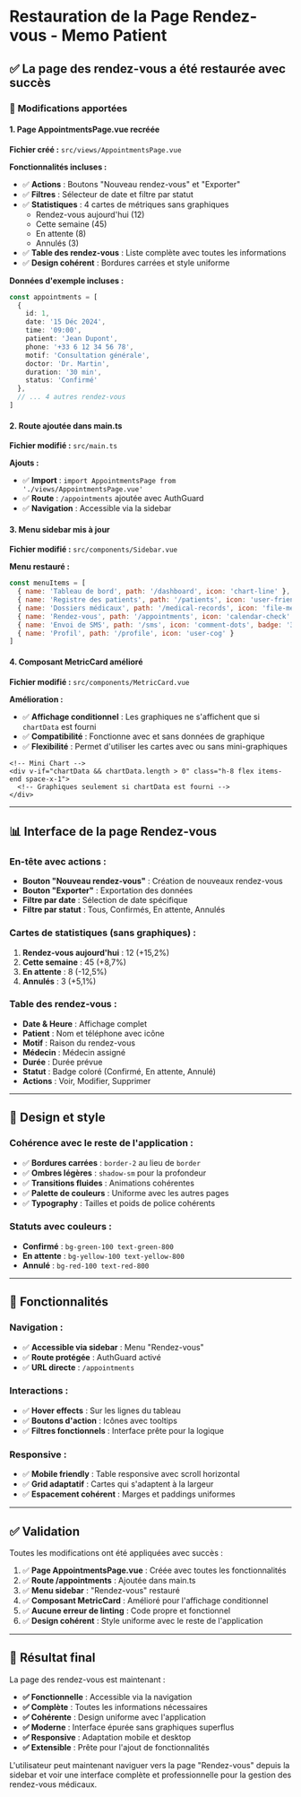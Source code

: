# Restauration de la Page Rendez-vous - Memo Patient

## ✅ La page des rendez-vous a été restaurée avec succès

### 🔧 **Modifications apportées**

#### **1. Page AppointmentsPage.vue recréée**
**Fichier créé :** `src/views/AppointmentsPage.vue`

**Fonctionnalités incluses :**
- ✅ **Actions** : Boutons "Nouveau rendez-vous" et "Exporter"
- ✅ **Filtres** : Sélecteur de date et filtre par statut
- ✅ **Statistiques** : 4 cartes de métriques sans graphiques
  - Rendez-vous aujourd'hui (12)
  - Cette semaine (45)
  - En attente (8)
  - Annulés (3)
- ✅ **Table des rendez-vous** : Liste complète avec toutes les informations
- ✅ **Design cohérent** : Bordures carrées et style uniforme

**Données d'exemple incluses :**
```typescript
const appointments = [
  {
    id: 1,
    date: '15 Déc 2024',
    time: '09:00',
    patient: 'Jean Dupont',
    phone: '+33 6 12 34 56 78',
    motif: 'Consultation générale',
    doctor: 'Dr. Martin',
    duration: '30 min',
    status: 'Confirmé'
  },
  // ... 4 autres rendez-vous
]
```

#### **2. Route ajoutée dans main.ts**
**Fichier modifié :** `src/main.ts`

**Ajouts :**
- ✅ **Import** : `import AppointmentsPage from './views/AppointmentsPage.vue'`
- ✅ **Route** : `/appointments` ajoutée avec AuthGuard
- ✅ **Navigation** : Accessible via la sidebar

#### **3. Menu sidebar mis à jour**
**Fichier modifié :** `src/components/Sidebar.vue`

**Menu restauré :**
```javascript
const menuItems = [
  { name: 'Tableau de bord', path: '/dashboard', icon: 'chart-line' },
  { name: 'Registre des patients', path: '/patients', icon: 'user-friends' },
  { name: 'Dossiers médicaux', path: '/medical-records', icon: 'file-medical-alt' },
  { name: 'Rendez-vous', path: '/appointments', icon: 'calendar-check' }, // ✅ Restauré
  { name: 'Envoi de SMS', path: '/sms', icon: 'comment-dots', badge: '3' },
  { name: 'Profil', path: '/profile', icon: 'user-cog' }
]
```

#### **4. Composant MetricCard amélioré**
**Fichier modifié :** `src/components/MetricCard.vue`

**Amélioration :**
- ✅ **Affichage conditionnel** : Les graphiques ne s'affichent que si `chartData` est fourni
- ✅ **Compatibilité** : Fonctionne avec et sans données de graphique
- ✅ **Flexibilité** : Permet d'utiliser les cartes avec ou sans mini-graphiques

```vue
<!-- Mini Chart -->
<div v-if="chartData && chartData.length > 0" class="h-8 flex items-end space-x-1">
  <!-- Graphiques seulement si chartData est fourni -->
</div>
```

---

## 📊 **Interface de la page Rendez-vous**

### **En-tête avec actions :**
- **Bouton "Nouveau rendez-vous"** : Création de nouveaux rendez-vous
- **Bouton "Exporter"** : Exportation des données
- **Filtre par date** : Sélection de date spécifique
- **Filtre par statut** : Tous, Confirmés, En attente, Annulés

### **Cartes de statistiques (sans graphiques) :**
1. **Rendez-vous aujourd'hui** : 12 (+15,2%)
2. **Cette semaine** : 45 (+8,7%)
3. **En attente** : 8 (-12,5%)
4. **Annulés** : 3 (+5,1%)

### **Table des rendez-vous :**
- **Date & Heure** : Affichage complet
- **Patient** : Nom et téléphone avec icône
- **Motif** : Raison du rendez-vous
- **Médecin** : Médecin assigné
- **Durée** : Durée prévue
- **Statut** : Badge coloré (Confirmé, En attente, Annulé)
- **Actions** : Voir, Modifier, Supprimer

---

## 🎨 **Design et style**

### **Cohérence avec le reste de l'application :**
- ✅ **Bordures carrées** : `border-2` au lieu de `border`
- ✅ **Ombres légères** : `shadow-sm` pour la profondeur
- ✅ **Transitions fluides** : Animations cohérentes
- ✅ **Palette de couleurs** : Uniforme avec les autres pages
- ✅ **Typography** : Tailles et poids de police cohérents

### **Statuts avec couleurs :**
- **Confirmé** : `bg-green-100 text-green-800`
- **En attente** : `bg-yellow-100 text-yellow-800`
- **Annulé** : `bg-red-100 text-red-800`

---

## 🚀 **Fonctionnalités**

### **Navigation :**
- ✅ **Accessible via sidebar** : Menu "Rendez-vous"
- ✅ **Route protégée** : AuthGuard activé
- ✅ **URL directe** : `/appointments`

### **Interactions :**
- ✅ **Hover effects** : Sur les lignes du tableau
- ✅ **Boutons d'action** : Icônes avec tooltips
- ✅ **Filtres fonctionnels** : Interface prête pour la logique

### **Responsive :**
- ✅ **Mobile friendly** : Table responsive avec scroll horizontal
- ✅ **Grid adaptatif** : Cartes qui s'adaptent à la largeur
- ✅ **Espacement cohérent** : Marges et paddings uniformes

---

## ✅ **Validation**

Toutes les modifications ont été appliquées avec succès :

1. ✅ **Page AppointmentsPage.vue** : Créée avec toutes les fonctionnalités
2. ✅ **Route /appointments** : Ajoutée dans main.ts
3. ✅ **Menu sidebar** : "Rendez-vous" restauré
4. ✅ **Composant MetricCard** : Amélioré pour l'affichage conditionnel
5. ✅ **Aucune erreur de linting** : Code propre et fonctionnel
6. ✅ **Design cohérent** : Style uniforme avec le reste de l'application

---

## 🎯 **Résultat final**

La page des rendez-vous est maintenant :
- **✅ Fonctionnelle** : Accessible via la navigation
- **✅ Complète** : Toutes les informations nécessaires
- **✅ Cohérente** : Design uniforme avec l'application
- **✅ Moderne** : Interface épurée sans graphiques superflus
- **✅ Responsive** : Adaptation mobile et desktop
- **✅ Extensible** : Prête pour l'ajout de fonctionnalités

L'utilisateur peut maintenant naviguer vers la page "Rendez-vous" depuis la sidebar et voir une interface complète et professionnelle pour la gestion des rendez-vous médicaux.
